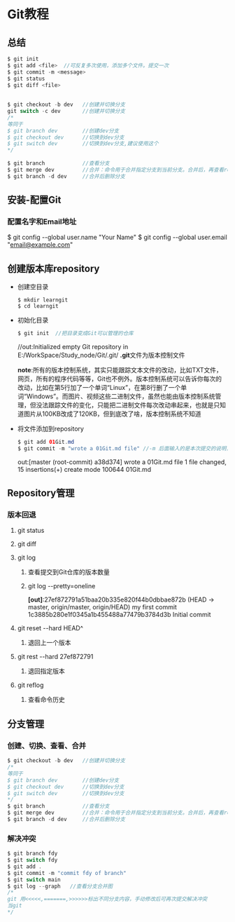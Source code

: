 # Git教程
## 总结

```java
$ git init
$ git add <file>  //可反复多次使用，添加多个文件。提交一次
$ git commit -m <message>
$ git status
$ git diff <file>
    
    
$ git checkout -b dev	//创建并切换分支
git switch -c dev		//创建并切换分支
/*
等同于
$ git branch dev		//创建dev分支
$ git checkout dev		//切换到dev分支
$ git switch dev		//切换到dev分支,建议使用这个	
*/
    
$ git branch			//查看分支
$ git merge dev			//合并：命令用于合并指定分支到当前分支。合并后，再查看readme.txt的内容，就可以看到，和dev分支的最新提交是完全一样的。
$ git branch -d dev		//合并后删除分支
```





## 安装-配置Git
### 配置名字和Email地址
$ git config --global user.name "Your Name"
$ git config --global user.email "email@example.com"

## 创建版本库repository
* 创建空目录

  ```
  $ mkdir learngit
  $ cd learngit
  ```

* 初始化目录

  ```java
  $ git init  //把目录变成Git可以管理的仓库
  ```

  //out:Initialized empty Git repository in E:/WorkSpace/Study_node/Git/.git/
  **.git**文件为版本控制文件

  **note**:所有的版本控制系统，其实只能跟踪文本文件的改动，比如TXT文件，网页，所有的程序代码等等，Git也不例外。版本控制系统可以告诉你每次的改动，比如在第5行加了一个单词“Linux”，在第8行删了一个单词“Windows”。而图片、视频这些二进制文件，虽然也能由版本控制系统管理，但没法跟踪文件的变化，只能把二进制文件每次改动串起来，也就是只知道图片从100KB改成了120KB，但到底改了啥，版本控制系统不知道

* 将文件添加到repository

	```java
	$ git add 01Git.md
	$ git commit -m "wrote a 01Git.md file"	//-m 后面输入的是本次提交的说明，可以输入任意内容，当然最好是有意义的，这样你就能从历史记录里方便地找到改动记录
	```
	
	out:[master (root-commit) a38d374] wrote a 01Git.md file
	 1 file changed, 15 insertions(+)
	 create mode 100644 01Git.md

## Repository管理

### 版本回退

1. git status

2. git diff <file>

3. git log 

   1. 查看提交到Git仓库的版本数量

   2. git log --pretty=oneline

      **[out]**:27ef872791a51baa20b335e820f44b0dbbae872b (HEAD -> master, origin/master, origin/HEAD) my first commit
      		1c3885b280e1f0345a1b455488a77479b3784d3b Initial commit

4. git reset --hard HEAD^

   1. 退回上一个版本

5. git rest --hard 27ef872791

   1. 退回指定版本

6. git reflog

   1. 查看命令历史

## 分支管理

### 创建、切换、查看、合并

```java
$ git checkout -b dev	//创建并切换分支
/*
等同于
$ git branch dev		//创建dev分支
$ git checkout dev		//切换到dev分支
$ git switch dev		//切换到dev分支	
*/
$ git branch			//查看分支
$ git merge dev			//合并：命令用于合并指定分支到当前分支。合并后，再查看readme.txt的内容，就可以看到，和dev分支的最新提交是完全一样的。
$ git branch -d dev		//合并后删除分支
```

### 解决冲突

```java
$ git branch fdy
$ git switch fdy
$ git add .
$ git commit -m "commit fdy of branch"
$ git switch main
$ git log --graph	//查看分支合并图
/*
git 用<<<<<,=======,>>>>>>标出不同分支内容，手动修改后可再次提交解决冲突
当git
*/
```

